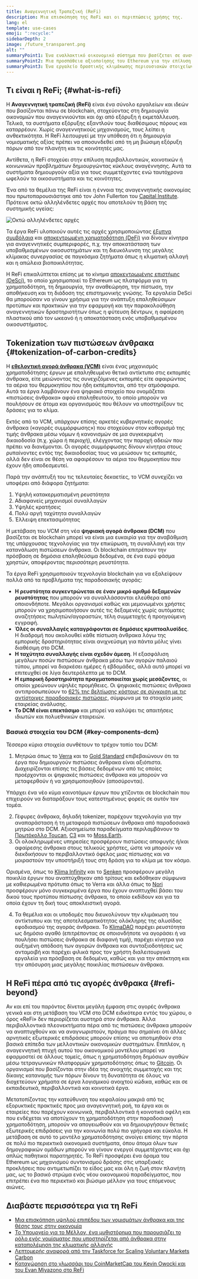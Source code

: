 ```yaml
---
title: Αναγεννητική Τραπεζική (ReFi)
description: Μια επισκόπηση της ReFi και οι περιπτώσεις χρήσης της.
lang: el
template: use-cases
emoji: ":recycle:"
sidebarDepth: 2
image: /future_transparent.png
alt: ""
summaryPoint1: Ένα εναλλακτικό οικονομικό σύστημα που βασίζεται σε αναγεννητικές αρχές.
summaryPoint2: Μια προσπάθεια αξιοποίησης του Ethereum για την επίλυση κρίσεων συντονισμού σε παγκόσμιο επίπεδο, όπως η κλιματική αλλαγή.
summaryPoint3: Ένα εργαλείο δραστικής κλιμάκωσης περιουσιακών στοιχείων οικολογικού οφέλους, όπως πιστοποιημένες αποτυπώσεις άνθρακα.
---
```


## Τι είναι η ReFi; {#what-is-refi}

Η **Αναγεννητική τραπεζική (ReFi)** είναι ένα σύνολο εργαλείων και ιδεών που βασίζονται πάνω σε blockchain, στοχεύοντας στη δημιουργία οικονομιών που αναγεννιούνται και όχι από εξόρυξη ή εκμετάλλευση. Τελικά, τα συστήματα εξόρυξης εξαντλούν τους διαθέσιμους πόρους και καταρρέουν. Χωρίς αναγεννητικούς μηχανισμούς, τους λείπει η ανθεκτικότητα. Η ReFi λειτουργεί με την υπόθεση ότι η δημιουργία νομισματικής αξίας πρέπει να αποσυνδεθεί από τη μη βιώσιμη εξόρυξη πόρων από τον πλανήτη και τις κοινότητές μας.

Αντίθετα, η ReFi στοχεύει στην επίλυση περιβαλλοντικών, κοινοτικών ή κοινωνικών προβλημάτων δημιουργώντας κύκλους αναγέννησης. Αυτά τα συστήματα δημιουργούν αξία για τους συμμετέχοντες ενώ ταυτόχρονα ωφελούν τα οικοσυστήματα και τις κοινότητες.

Ένα από τα θεμέλια της ReFi είναι η έννοια της αναγεννητικής οικονομίας που πρωτοπαρουσιάστηκε από τον John Fullerton του [Capital Institute](https://capitalinstitute.org). Πρότεινε οκτώ αλληλένδετες αρχές που αποτελούν τη βάση της συστημικής υγείας:

![Οκτώ αλληλένδετες αρχές](refi-regenerative-economy-diagram.png)

Τα έργα ReFi υλοποιούν αυτές τις αρχές χρησιμοποιώντας [έξυπνα συμβόλαια](/developers/docs/smart-contracts/) και [αποκεντρωμένη χρηματοδότηση (DeFi)](/defi/) για δίνουν κίνητρα για αναγεννητικές συμπεριφορές, π.χ. την αποκατάσταση των υποβαθμισμένων οικοσυστημάτων και τη διευκόλυνση της μεγάλης κλίμακας συνεργασίας σε παγκόσμια ζητήματα όπως η κλιματική αλλαγή και η απώλεια βιοποικιλότητας.

Η ReFi επικαλύπτεται επίσης με το κίνημα [αποκεντρωμένης επιστήμης (DeSci)](/desci/), το οποίο χρησιμοποιεί το Ethereum ως πλατφόρμα για τη χρηματοδότηση, τη δημιουργία, την αναθεώρηση, την πίστωση, την αποθήκευση και τη διάδοση της επιστημονικής γνώσης. Τα εργαλεία DeSci θα μπορούσαν να γίνουν χρήσιμα για την ανάπτυξη επαληθεύσιμων προτύπων και πρακτικών για την εφαρμογή και την παρακολούθηση αναγεννητικών δραστηριοτήτων όπως η φύτευση δέντρων, η αφαίρεση πλαστικού από τον ωκεανό ή η αποκατάσταση ενός υποβαθμισμένου οικοσυστήματος.

## Tokenization των πιστώσεων άνθρακα {#tokenization-of-carbon-credits}

Η **[εθελοντική αγορά άνθρακα (VCM)](https://climatefocus.com/so-what-voluntary-carbon-market-exactly/)** είναι ένας μηχανισμός χρηματοδότησης έργων με επαληθευμένο θετικό αντίκτυπο στις εκπομπές άνθρακα, είτε μειώνοντας τις συνεχιζόμενες εκπομπές είτε αφαιρώντας τα αέρια του θερμοκηπίου που ήδη εκπέμπονται, από την ατμόσφαιρα. Αυτά τα έργα λαμβάνουν ένα ψηφιακό στοιχείο που ονομάζεται «πιστώσεις άνθρακα» αφού επαληθευτούν, το οποίο μπορούν να πουλήσουν σε άτομα και οργανισμούς που θέλουν να υποστηρίξουν τις δράσεις για το κλίμα.

Εκτός από το VCM, υπάρχουν επίσης αρκετές κυβερνητικές αγορές άνθρακα («αγορές συμμόρφωσης») που στοχεύουν στον καθορισμό της τιμής άνθρακα μέσω νόμων ή κανονισμών σε μια συγκεκριμένη δικαιοδοσία (π.χ. χώρα ή περιοχή), ελέγχοντας την παροχή αδειών που πρέπει να διανέμονται. Οι αγορές συμμόρφωσης δίνουν κίνητρα στους ρυπαίνοντες εντός της δικαιοδοσίας τους να μειώσουν τις εκπομπές, αλλά δεν είναι σε θέση να αφαιρέσουν τα αέρια του θερμοκηπίου που έχουν ήδη αποδεσμευτεί.

Παρά την ανάπτυξή του τις τελευταίες δεκαετίες, το VCM συνεχίζει να υποφέρει από διάφορα ζητήματα:

1. Υψηλή κατακερματισμένη ρευστότητα
2. Αδιαφανείς μηχανισμοί συναλλαγών
3. Υψηλές κρατήσεις
4. Πολύ αργή ταχύτητα συναλλαγών
5. Έλλειψη επεκτασιμότητας

Η μετάβαση του VCM στη νέα **ψηφιακή αγορά άνθρακα (DCM)** που βασίζεται σε blockchain μπορεί να είναι μια ευκαιρία για την αναβάθμιση της υπάρχουσας τεχνολογίας για την επικύρωση, τη συναλλαγή και την κατανάλωση πιστώσεων άνθρακα. Οι blockchain επιτρέπουν την πρόσβαση σε δημόσια επαληθεύσιμα δεδομένα, σε ένα ευρύ φάσμα χρηστών, αποφέροντας περισσότερη ρευστότητα.

Τα έργα ReFi χρησιμοποιούν τεχνολογία blockchain για να εξαλείψουν πολλά από τα προβλήματα της παραδοσιακής αγοράς:

- **Η ρευστότητα συγκεντρώνεται σε έναν μικρό αριθμό δεξαμενών ρευστότητας** που μπορούν να συναλλάσσονται ελεύθερα από οποιονδήποτε. Μεγάλοι οργανισμοί καθώς και μεμονωμένοι χρήστες μπορούν να χρησιμοποιήσουν αυτές τις δεξαμενές χωρίς αυτόματες αναζητήσεις πωλητών/αγοραστών, τέλη συμμετοχής ή προηγούμενη εγγραφή.
- **Όλες οι συναλλαγές καταγράφονται σε δημόσιες κρυπτοαλυσίδες**. Η διαδρομή που ακολουθεί κάθε πίστωση άνθρακα λόγω της εμπορικής δραστηριότητας είναι ανιχνεύσιμη για πάντα μόλις γίνει διαθέσιμη στο DCM.
- **Η ταχύτητα συναλλαγής είναι σχεδόν άμεση**. Η εξασφάλιση μεγάλων ποσών πιστώσεων άνθρακα μέσω των αγορών παλαιού τύπου, μπορεί να διαρκέσει ημέρες ή εβδομάδες, αλλά αυτό μπορεί να επιτευχθεί σε λίγα δευτερόλεπτα με το DCM.
- **Η εμπορική δραστηριότητα πραγματοποιείται χωρίς μεσάζοντες**, οι οποίοι χρεώνουν υψηλές προμήθειες. Οι ψηφιακές πιστώσεις άνθρακα αντιπροσωπεύουν το [62% της βελτίωσης κόστους σε σύγκριση με τις αντίστοιχες παραδοσιακές πιστώσεις](https://www.klimadao.finance/blog/klimadao-analysis-of-the-base-carbon-tonne), σύμφωνα με τα στοιχεία μιας εταιρείας ανάλυσης.
- **Το DCM είναι επεκτάσιμο** και μπορεί να καλύψει τις απαιτήσεις ιδιωτών και πολυεθνικών εταιρειών.

### Βασικά στοιχεία του DCM {#key-components-dcm}

Τέσσερα κύρια στοιχεία συνθέτουν το τρέχον τοπίο του DCM:

1. Μητρώα όπως το [Verra](https://verra.org/project/vcs-program/registry-system/) και το [Gold Standard](https://www.goldstandard.org/) επιβεβαιώνουν ότι τα έργα που δημιουργούν πιστώσεις άνθρακα είναι αξιόπιστα. Διαχειρίζονται επίσης τις βάσεις δεδομένων από τις οποίες προέρχονται οι ψηφιακές πιστώσεις άνθρακα και μπορούν να μεταφερθούν ή να χρησιμοποιηθούν (αποσύρονται).

Υπάρχει ένα νέο κύμα καινοτόμων έργων που χτίζονται σε blockchain που επιχειρούν να διαταράξουν τους κατεστημένους φορείς σε αυτόν τον τομέα.

2. Γέφυρες άνθρακα, δηλαδή tokenizer, παρέχουν τεχνολογία για την αναπαράσταση ή τη μεταφορά πιστώσεων άνθρακα από παραδοσιακά μητρώα στο DCM. Αξιοσημείωτα παραδείγματα περιλαμβάνουν το [Πρωτόκολλο Toucan](https://toucan.earth/), [C3](https://c3.app/) και το [Moss.Earth](https://moss.earth/).
3. Οι ολοκληρωμένες υπηρεσίες προσφέρουν πιστώσεις αποφυγής ή/και αφαίρεσης άνθρακα στους τελικούς χρήστες, ώστε να μπορούν να διεκδικήσουν το περιβαλλοντικό όφελος μιας πίστωσης και να μοιραστούν την υποστήριξή τους στη δράση για το κλίμα με τον κόσμο.

Ορισμένα, όπως το [Klima Infinity](https://www.klimadao.finance/infinity) και το [Senken](https://senken.io/) προσφέρουν μεγάλη ποικιλία έργων που αναπτύχθηκαν από τρίτους και εκδόθηκαν σύμφωνα με καθιερωμένα πρότυπα όπως το Verra και άλλα όπως το [Nori](https://nori.com/) προσφέρουν μόνο συγκεκριμένα έργα που έχουν αναπτυχθεί βάσει του δικού τους προτύπου πίστωσης άνθρακα, το οποίο εκδίδουν και για τα οποία έχουν τη δική τους αποκλειστική αγορά.

4. Τα θεμέλια και οι υποδομές που διευκολύνουν την κλιμάκωση του αντίκτυπου και της αποτελεσματικότητας ολόκληρης της αλυσίδας εφοδιασμού της αγοράς άνθρακα. Το [KlimaDAO](http://klimadao.finance/) παρέχει ρευστότητα ως δημόσιο αγαθό (επιτρέποντας σε οποιονδήποτε να αγοράσει ή να πουλήσει πιστώσεις άνθρακα σε διαφανή τιμή), παρέχει κίνητρα για αυξημένη απόδοση των αγορών άνθρακα και συνταξιοδοτήσεις ως ανταμοιβή και παρέχει φιλικά προς τον χρήστη διαλειτουργικά εργαλεία για πρόσβαση σε δεδομένα, καθώς και για την απόκτηση και την απόσυρση μιας μεγάλης ποικιλίας πιστώσεων άνθρακα.

## Η ReFi πέρα από τις αγορές άνθρακα {#refi-beyond}

Αν και επί του παρόντος δίνεται μεγάλη έμφαση στις αγορές άνθρακα γενικά και στη μετάβαση του VCM στο DCM ειδικότερα εντός του χώρου, ο όρος «ReFi» δεν περιορίζεται αυστηρά στον άνθρακα. Άλλα περιβαλλοντικά πλεονεκτήματα πέρα από τις πιστώσεις άνθρακα μπορούν να αναπτυχθούν και να αναγνωριστούν, πράγμα που σημαίνει ότι άλλες αρνητικές εξωτερικές επιδράσεις μπορούν επίσης να αποτιμηθούν στα βασικά επίπεδα των μελλοντικών οικονομικών συστημάτων. Επιπλέον, η αναγεννητική πτυχή αυτού του οικονομικού μοντέλου μπορεί να εφαρμοστεί σε άλλους τομείς, όπως η χρηματοδότηση δημόσιων αγαθών μέσω τετραγωνικών πλατφορμών χρηματοδότησης όπως το [Gitcoin](https://gitcoin.co/). Οι οργανισμοί που βασίζονται στην ιδέα της ανοιχτής συμμετοχής και της δίκαιης κατανομής των πόρων δίνουν τη δυνατότητα σε όλους να διοχετεύουν χρήματα σε έργα λογισμικού ανοιχτού κώδικα, καθώς και σε εκπαιδευτικά, περιβαλλοντικά και κοινοτικά έργα.

Μετατοπίζοντας την κατεύθυνση του κεφαλαίου μακριά από τις εξορυκτικές πρακτικές προς μια αναγεννητική ροή, τα έργα και οι εταιρείες που παρέχουν κοινωνικά, περιβαλλοντικά ή κοινοτικά οφέλη και που ενδέχεται να αποτύχουν τη χρηματοδότηση στην παραδοσιακή χρηματοδότηση, μπορούν να απογειωθούν και να δημιουργήσουν θετικές εξωτερικές επιδράσεις για την κοινωνία πολύ πιο γρήγορα και εύκολα. Η μετάβαση σε αυτό το μοντέλο χρηματοδότησης ανοίγει επίσης την πόρτα σε πολύ πιο περιεκτικά οικονομικά συστήματα, όπου άτομα όλων των δημογραφικών ομάδων μπορούν να γίνουν ενεργοί συμμετέχοντες και όχι απλώς παθητικοί παρατηρητές. Το ReFi προσφέρει ένα όραμα του Ethereum ως μηχανισμού συντονισμού δράσης στις υπαρξιακές προκλήσεις που αντιμετωπίζει το είδος μας και όλη η ζωή στον πλανήτη μας, ως το βασικό στρώμα ενός νέου οικονομικού παραδείγματος, που επιτρέπει ένα πιο περιεκτικό και βιώσιμο μέλλον για τους επόμενους αιώνες.

## Διαβάστε περισσότερα για τη ReFi

- [Μια επισκόπηση υψηλού επιπέδου των νομισμάτων άνθρακα και της θέσης τους στην οικονομία](https://www.klimadao.finance/blog/the-vision-of-a-carbon-currency)
- [Το Υπουργείο για το Μέλλον, ένα μυθιστόρημα που παρουσιάζει το ρόλο ενός νομίσματος που υποστηρίζεται από άνθρακα στην καταπολέμηση της κλιματικής αλλαγής](https://en.wikipedia.org/wiki/The_Ministry_for_the_Future)
- [Λεπτομερής αναφορά από την Taskforce for Scaling Voluntary Markets Carbon](https://www.iif.com/Portals/1/Files/TSVCM_Report.pdf)
- [Καταχώρηση στο γλωσσάρι του CoinMarketCap του Kevin Owocki και του Evan Miyazono στο ReFi](https://coinmarketcap.com/alexandria/glossary/regenerative-finance-refi)
